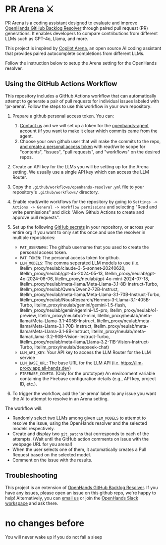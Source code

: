 # PR Arena ⚔️

PR Arena is a coding assistant designed to evaluate and improve [OpenHands GitHub Backlog Resolver](https://github.com/All-Hands-AI/OpenHands/tree/main/openhands/resolver) through paired pull request (PR) generations. It enables developers to compare contributions from different LLMs such as GPT-4o, Llama, and more.

This project is inspired by [Copilot Arena](https://github.com/lmarena/copilot-arena), an open source AI coding assistant that provides paired autocomplete completions from different LLMs.

Follow the instruction below to setup the Arena setting for the OpenHands resolver.

## Using the GitHub Actions Workflow

This repository includes a GitHub Actions workflow that can automatically attempt to generate a pair of pull requests for individual issues labeled with 'pr-arena'. Follow the steps to use this workflow in your own repository:

1. Prepare a github personal access token. You can:
    1. [Contact us](mailto:contact@all-hands.dev) and we will set up a token for the [openhands-agent](https://github.com/openhands-agent) account (if you want to make it clear which commits came from the agent.
    2. Choose your own github user that will make the commits to the repo, [and create a personal access token](https://github.com/settings/tokens?type=beta) with read/write scope for "contents", "issues", "pull requests", and "workflows" on the desired repos.

2. Create an API key for the LLMs you will be setting up for the Arena setting. We usually use a single API key which can access the LLM Router.

3. Copy the `.github/workflows/openhands-resolver.yml` file to your repository's `.github/workflows/` directory.

4. Enable read/write workflows for the repository by going to `Settings -> Actions -> General -> Workflow permissions` and selecting "Read and write permissions" and click "Allow Github Actions to create and approve pull requests".

5. Set up the following [GitHub secrets](https://docs.github.com/en/actions/security-for-github-actions/security-guides/using-secrets-in-github-actions) in your repository, or across your entire org if you want to only set ths once and use the resolver in multiple repositories:
   - `PAT_USERNAME`: The github username that you used to create the personal access token.
   - `PAT_TOKEN`: The personal access token for github.
   <!-- - `LLM_MODELS`: The comma seperated LLM models to use (i.e. litellm_proxy/claude-3-5-sonnet-20241022,litellm_proxy/claude-3-5-sonnet-20240620,litellm_proxy/gpt-4o-2024-08-06,litellm_proxy/gpt-4o-2024-05-13,litellm_proxy/gemini-1.5-pro-002,litellm_proxy/gemini-1.5-flash-002,litellm_proxy/Llama-3.1-405b-instruct,litellm_proxy/Llama-3.1-70b-instruct,litellm_proxy/deepseek-chat) -->
   - `LLM_MODELS`: The comma seperated LLM models to use (i.e. litellm_proxy/neulab/claude-3-5-sonnet-20240620, litellm_proxy/neulab/gpt-4o-2024-05-13, litellm_proxy/neulab/gpt-4o-2024-08-06, litellm_proxy/neulab/gpt-4o-mini-2024-07-18, litellm_proxy/neulab/meta-llama/Meta-Llama-3.1-8B-Instruct-Turbo, litellm_proxy/neulab/Qwen/Qwen2-72B-Instruct, litellm_proxy/neulab/meta-llama/Meta-Llama-3.1-70B-Instruct-Turbo, litellm_proxy/neulab/NousResearch/Hermes-3-Llama-3.1-405B-Turbo, litellm_proxy/neulab/gemini/gemini-1.5-flash, litellm_proxy/neulab/gemini/gemini-1.5-pro, litellm_proxy/neulab/o1-preview, litellm_proxy/neulab/o1-mini, litellm_proxy/neulab/meta-llama/Meta-Llama-3.1-405B-Instruct, litellm_proxy/neulab/meta-llama/Meta-Llama-3.1-70B-Instruct, litellm_proxy/neulab/meta-llama/Meta-Llama-3.1-8B-Instruct, litellm_proxy/neulab/meta-llama/Llama-3.2-90B-Vision-Instruct-Turbo, litellm_proxy/neulab/meta-llama/Llama-3.2-11B-Vision-Instruct-Turbo, litellm_proxy/neulab/deepseek-chat)
   - `LLM_API_KEY`: Your API key to access the LLM Router for the LLM service
   - `LLM_BASE_URL`: The base URL for the LLM API (i.e. https://llm-proxy.app.all-hands.dev)
   - `FIREBASE_CONFIG`: (Only for the prototype) An environment variable containing the Firebase configuration details (e.g., API key, project ID, etc.).


6. To trigger the workflow, add the 'pr-arena' label to any issue you want the AI to attempt to resolve in an Arena setting.

The workflow will:

- Randomly select two LLMs among given `LLM_MODELS` to  attempt to resolve the issue, using the OpenHands resolver and the selected models respectively.
- Create and display two `git_patch`s that corresponds to each of the attempts. (Wait until the GitHub action comments on issue with the webpage URL for you arena!)
- When the user selects one of them, it automatically creates a Pull Request based on the selected model.
- Comment on the issue with the results.

## Troubleshooting

This project is an extension of [OpenHands GitHub Backlog Resolver](https://github.com/All-Hands-AI/OpenHands/tree/main/openhands/resolver). If you have any issues, please open an issue on this github repo, we're happy to help!
Alternatively, you can [email us](mailto:contact@all-hands.dev) or join the [OpenHands Slack workspace](https://join.slack.com/t/opendevin/shared_invite/zt-2oikve2hu-UDxHeo8nsE69y6T7yFX_BA) and ask there.


# no changes before

You will never wake up if you do not fall a sleep

